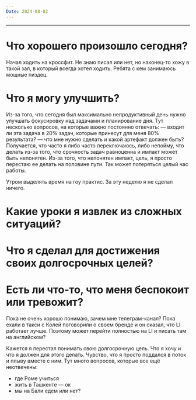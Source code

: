 ```yaml
---
Date: 2024-08-02
---
```

---
# Что хорошего произошло сегодня?
Начал ходить на кроссфит. Не знаю писал или нет, но наконец-то хожу в такой зал, в который всегда хотел ходить. Ребята с кем занимаюсь мощные пиздец. 

# Что я могу улучшить?
Из-за того, что сегодня был максимально непродуктивный день нужно улучшать фокусировку над задачами и планирование дня. 
Тут несколько вопросов, на которые важно постоянно отвечать:
— входит ли эта задача в 20% задач, которые принесут для меня 80% результата? 
— что мне нужно сделать и какой артефакт должен быть?
Получается, что часто я либо часто переключаюсь, либо непойму, что делать из-за того, что срочность задач равноценна и импакт может быть непонятен. Из-за того, что непонятен импакт, цель, я просто перестаю ее делать на половине пути.  Так может потеряться целый час работы.

Утром выделять время на гоу практис. За эту неделю я не сделал ничего. 

# Какие уроки я извлек из сложных ситуаций?



# Что я сделал для достижения своих долгосрочных целей?



# Есть ли что-то, что меня беспокоит или тревожит?
Пока не очень хорошо понимаю, зачем мне телеграм-канал? Пока ехали в такси с Колей поговорили о своем бренде и он сказал, что LI работает лучше. Поэтому может перейти полностью на LI и писать там на английском?

Кажется я перестал понимать свою долгосрочную цель. Что я хочу и что я должен для этого делать. Чувство, что я просто поддался в поток и плыву вместе с ним. 
Тут много вопросов, которые все ещё неотвечены:
- где Роме учиться
- жить в Ташкенте — ок
- мы на Бали едем или нет?






